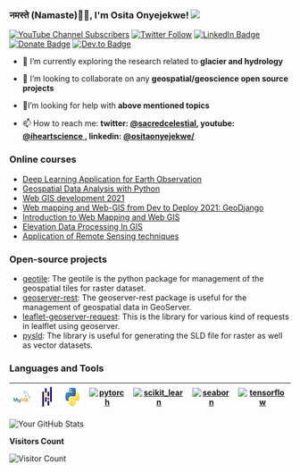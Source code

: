 ### नमस्ते (Namaste)🙏🏻, I'm Osita Onyejekwe! <img src="https://media.giphy.com/media/12oufCB0MyZ1Go/giphy.gif" width="50">

[![YouTube Channel Subscribers](https://img.shields.io/youtube/channel/subscribers/UCOgFy1DCWBFybvXP03RMNXw?style=social)](https://www.youtube.com/channel/UCOgFy1DCWBFybvXP03RMNXw)
[![Twitter Follow](https://img.shields.io/twitter/follow/sacredcelestial?style=social)](https://twitter.com/sacredcelestial)
[![LinkedIn Badge](https://img.shields.io/badge/My-LinkedIn-blue)](https://www.linkedin.com/in/ositaonyejekwe/)
[![Donate Badge](https://img.shields.io/badge/Donate-Buy%20me%20a%20coffee-yellowgreen.svg)](https://www.buymeacoffee.com/cubuffs)
[![Dev.to Badge](https://img.shields.io/badge/dev.to-0A0A0A?style=for-the-badge&logo=dev.to&logoColor=white)](https://experts.colorado.edu/display/fisid_164235)


- 🔭 I’m currently exploring the research related to **glacier and hydrology**

- 👯 I’m looking to collaborate on any **geospatial/geoscience open source projects**

- 🤔I’m looking for help with **above mentioned topics**

- 📫 How to reach me: **twitter: <a href="https://twitter.com/sacredcelestial">@sacredcelestial</a>, youtube: <a href="https://youtube.com/@iheartscience"> @iheartscience </a>, linkedin: <a href="https://www.linkedin.com/in/ositaonyejekwe/"> @ositaonyejekwe/</a>**


### Online courses
- [Deep Learning Application for Earth Observation](https://www.udemy.com/course/deep-learning-application-for-earth-observation/?referralCode=B4655A8A918826871A40)
- [Geospatial Data Analysis with Python](https://www.udemy.com/course/geospatial-data-analysis-with-python/?referralCode=5B58238C5392672D17B7)
- [Web GIS development 2021](https://www.udemy.com/course/web-gis-development-2021/?referralCode=488F271341990F62FD05)
- [Web mapping and Web-GIS from Dev to Deploy 2021: GeoDjango](https://www.udemy.com/course/web-mapping-and-web-gis-from-dev-to-deploy-2021-geodjango/?referralCode=14893C9BD7E7D959F865)
- [Introduction to Web Mapping and Web GIS](https://www.udemy.com/course/introduction-to-web-mapping-and-web-gis-2020-geodjango/?referralCode=72E09BDD6D9C8ECE2169)
- [Elevation Data Processing In GIS](https://www.udemy.com/course/working-with-dem-data-in-gis/?referralCode=7F0AC3609C77546E7972)
- [Application of Remote Sensing techniques](https://www.udemy.com/course/application-of-remote-sensing-techniques/?referralCode=01FA9AC41329E53B9FE6)


### Open-source projects

- [geotile](https://github.com/iamtekson/geotile): The geotile is the python package for management of the geospatial tiles for raster dataset.
- [geoserver-rest](https://github.com/gicait/geoserver-rest): The geoserver-rest package is useful for the management of geospatial data in GeoServer. 
- [leaflet-geoserver-request](https://github.com/iamtekson/leaflet-geoserver-request): This is the library for various kind of requests in lealflet using geoserver. 
- [pysld](https://github.com/iamtekson/pySLD): The library is useful for generating the SLD file for raster as well as vector datasets. 


### Languages and Tools

| <a href="https://www.mysql.com/" target="_blank" rel="noreferrer"> <img src="https://raw.githubusercontent.com/devicons/devicon/master/icons/mysql/mysql-original-wordmark.svg" alt="mysql" width="40" height="40"/> </a> | <a href="https://pandas.pydata.org/" target="_blank3" rel="noreferrer"> <img src="https://raw.githubusercontent.com/devicons/devicon/2ae2a900d2f041da66e950e4d48052658d850630/icons/pandas/pandas-original.svg" alt="pandas" width="40" height="40"/> </a> | <a href="https://www.python.org" target="_blank" rel="noreferrer"> <img src="https://raw.githubusercontent.com/devicons/devicon/master/icons/python/python-original.svg" alt="python" width="40" height="40"/> </a> | <a href="https://pytorch.org/" target="_blank" rel="noreferrer"> <img src="https://www.vectorlogo.zone/logos/pytorch/pytorch-icon.svg" alt="pytorch" width="40" height="40"/> </a> | <a href="https://scikit-learn.org/" target="_blank" rel="noreferrer"> <img src="https://upload.wikimedia.org/wikipedia/commons/0/05/Scikit_learn_logo_small.svg" alt="scikit_learn" width="40" height="40"/> </a> | <a href="https://seaborn.pydata.org/" target="_blank" rel="noreferrer"> <img src="https://seaborn.pydata.org/_images/logo-mark-lightbg.svg" alt="seaborn" width="40" height="40"/> </a> | <a href="https://www.tensorflow.org" target="_blank" rel="noreferrer"> <img src="https://www.vectorlogo.zone/logos/tensorflow/tensorflow-icon.svg" alt="tensorflow" width="40" height="40"/> </a> |
| --- | --- | --- | --- | ---| --- | --- |

![Your GitHub Stats](https://github-readme-stats.vercel.app/api?username=cubuffs&show_icons=true&theme=radical)

<p dir="auto"><strong>Visitors Count</strong></p>

![Visitor Count](https://profile-counter.glitch.me/{cubuffs}/count.svg)
